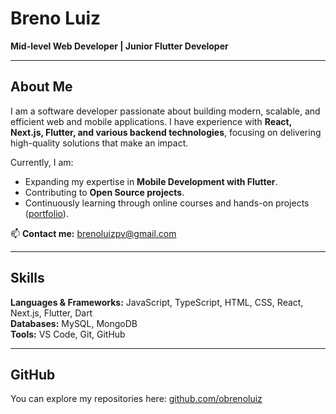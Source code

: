 # Breno Luiz
**Mid-level Web Developer | Junior Flutter Developer**

---

## About Me

I am a software developer passionate about building modern, scalable, and efficient web and mobile applications. I have experience with **React, Next.js, Flutter, and various backend technologies**, focusing on delivering high-quality solutions that make an impact.  

Currently, I am:  
- Expanding my expertise in **Mobile Development with Flutter**.  
- Contributing to **Open Source projects**.  
- Continuously learning through online courses and hands-on projects ([portfolio](https://obrenoluiz.github.io/portfolio/)).  

📫 **Contact me:** brenoluizpv@gmail.com

---

## Skills

**Languages & Frameworks:** JavaScript, TypeScript, HTML, CSS, React, Next.js, Flutter, Dart  
**Databases:** MySQL, MongoDB  
**Tools:** VS Code, Git, GitHub

---

## GitHub

You can explore my repositories here: [github.com/obrenoluiz](https://github.com/obrenoluiz)
